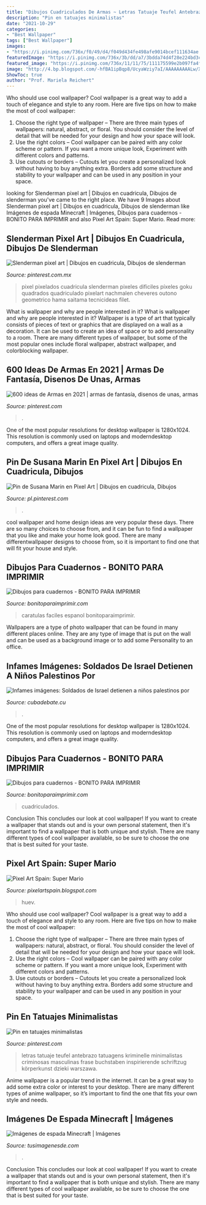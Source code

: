 ```yaml
---
title: "Dibujos Cuadriculados De Armas ~ Letras Tatuaje Teufel Antebrazo Tatuagens Kriminelle Minimalistas Criminosas Masculinas Frase Buchstaben Inspirierende Schriftzug Körperkunst Dzieki Warszawa"
description: "Pin en tatuajes minimalistas"
date: "2021-10-29"
categories:
- "Best Wallpaper"
tags: ["Best Wallpaper"]
images:
- "https://i.pinimg.com/736x/f0/49/d4/f049d434fe498afe9014bcef111634ae.jpg"
featuredImage: "https://i.pinimg.com/736x/3b/dd/a7/3bdda74d4f28e224bd3c282645e589b5.jpg"
featured_image: "https://i.pinimg.com/736x/11/11/75/111175599e2b097fa4f69833ea8bc87e.jpg"
image: "http://4.bp.blogspot.com/-hfBA1ipBqp8/UcyaWziy7aI/AAAAAAAAALw/X7SgVOM3srE/s960/IMG_0462.jpg"
ShowToc: true
author: "Prof. Mariela Reichert"
---
```



Who should use cool wallpaper?
Cool wallpaper is a great way to add a touch of elegance and style to any room. Here are five tips on how to make the most of cool wallpaper: 
1) Choose the right type of wallpaper – There are three main types of wallpapers: natural, abstract, or floral. You should consider the level of detail that will be needed for your design and how your space will look. 
2) Use the right colors – Cool wallpaper can be paired with any color scheme or pattern. If you want a more unique look, Experiment with different colors and patterns. 
3) Use cutouts or borders – Cutouts let you create a personalized look without having to buy anything extra. Borders add some structure and stability to your wallpaper and can be used in any position in your space.

	

		
looking for Slenderman pixel art | Dibujos en cuadricula, Dibujos de slenderman you've came to the right place. We have 9 Images about Slenderman pixel art | Dibujos en cuadricula, Dibujos de slenderman like Imágenes de espada Minecraft | Imágenes, Dibujos para cuadernos - BONITO PARA IMPRIMIR and also Pixel Art Spain: Super Mario. Read more:
		
    
## Slenderman Pixel Art | Dibujos En Cuadricula, Dibujos De Slenderman

<img loading=lazy src="https://i.pinimg.com/736x/11/11/75/111175599e2b097fa4f69833ea8bc87e.jpg" onerror="this.onerror=null;this.src='https://tse3.mm.bing.net/th?id=OIP.HkJBR_IF0a-fYheW_3lyJQHaNK&amp;pid=15.1';" alt="Slenderman pixel art | Dibujos en cuadricula, Dibujos de slenderman">

_Source: pinterest.com.mx_

>pixel pixelados cuadricula slenderman pixeles dificiles píxeles goku quadrados quadriculado pixelart nachmalen cheveres outono geometrico hama saitama tecnicideas filet. 

	

What is wallpaper and why are people interested in it?
What is wallpaper and why are people interested in it?
Wallpaper is a type of art that typically consists of pieces of text or graphics that are displayed on a wall as a decoration. It can be used to create an idea of space or to add personality to a room. There are many different types of wallpaper, but some of the most popular ones include floral wallpaper, abstract wallpaper, and colorblocking wallpaper.

    
## 600 Ideas De Armas En 2021 | Armas De Fantasía, Disenos De Unas, Armas

<img loading=lazy src="https://i.pinimg.com/236x/22/ee/b2/22eeb2ed2650ad9a3cf50df54a2d8043.jpg" onerror="this.onerror=null;this.src='https://tse2.mm.bing.net/th?id=OIP.qyhi4y3e4ehqbg2MMjw_JAAAAA&amp;pid=15.1';" alt="600 ideas de Armas en 2021 | armas de fantasía, disenos de unas, armas">

_Source: pinterest.com_

>. 

	

One of the most popular resolutions for desktop wallpaper is 1280x1024. This resolution is commonly used on laptops and moderndesktop computers, and offers a great image quality.

    
## Pin De Susana Marin En Pixel Art | Dibujos En Cuadricula, Dibujos

<img loading=lazy src="https://i.pinimg.com/736x/f0/49/d4/f049d434fe498afe9014bcef111634ae.jpg" onerror="this.onerror=null;this.src='https://tse2.mm.bing.net/th?id=OIP.OT1Ztw7r2RmNPKfHpTS_qAHaJ3&amp;pid=15.1';" alt="Pin de Susana Marin en Pixel Art | Dibujos en cuadricula, Dibujos">

_Source: pl.pinterest.com_

>. 

	

cool wallpaper and home design ideas are very popular these days. There are so many choices to choose from, and it can be fun to find a wallpaper that you like and make your home look good. There are many differentwallpaper designs to choose from, so it is important to find one that will fit your house and style.

    
## Dibujos Para Cuadernos - BONITO PARA IMPRIMIR

<img loading=lazy src="https://bonitoparaimprimir.com/wp-content/uploads/2019/05/español-222x300.jpg" onerror="this.onerror=null;this.src='https://tse2.mm.bing.net/th?id=OIP.l9dtSneJixMEvlcas9W2TwAAAA&amp;pid=15.1';" alt="Dibujos para cuadernos - BONITO PARA IMPRIMIR">

_Source: bonitoparaimprimir.com_

>caratulas faciles espanol bonitoparaimprimir. 

	



Wallpapers are a type of photo wallpaper that can be found in many different places online. They are any type of image that is put on the wall and can be used as a background image or to add some Personality to an office.

    
## Infames Imágenes: Soldados De Israel Detienen A Niños Palestinos Por

<img loading=lazy src="http://www.cubadebate.cu/wp-content/uploads/2011/08/israel-palestina-ninos3.jpg" onerror="this.onerror=null;this.src='https://tse3.mm.bing.net/th?id=OIP.ZtHrnrfrtbm29U2YNflstAHaE7&amp;pid=15.1';" alt="Infames imágenes: Soldados de Israel detienen a niños palestinos por">

_Source: cubadebate.cu_

>. 

	

One of the most popular resolutions for desktop wallpaper is 1280x1024. This resolution is commonly used on laptops and moderndesktop computers, and offers a great image quality.

    
## Dibujos Para Cuadernos - BONITO PARA IMPRIMIR

<img loading=lazy src="https://bonitoparaimprimir.com/wp-content/uploads/2019/05/flores.jpg" onerror="this.onerror=null;this.src='https://tse1.mm.bing.net/th?id=OIP.6XnjUOkHyPk25CVYh7K6zAHaJ_&amp;pid=15.1';" alt="Dibujos para cuadernos - BONITO PARA IMPRIMIR">

_Source: bonitoparaimprimir.com_

>cuadriculados. 

	

Conclusion
This concludes our look at cool wallpaper! If you want to create a wallpaper that stands out and is your own personal statement, then it's important to find a wallpaper that is both unique and stylish. There are many different types of cool wallpaper available, so be sure to choose the one that is best suited for your taste.

    
## Pixel Art Spain: Super Mario

<img loading=lazy src="http://4.bp.blogspot.com/-hfBA1ipBqp8/UcyaWziy7aI/AAAAAAAAALw/X7SgVOM3srE/s960/IMG_0462.jpg" onerror="this.onerror=null;this.src='https://tse1.mm.bing.net/th?id=OIP.07YTMj13bZ-_5wvKEDVc1gHaJ4&amp;pid=15.1';" alt="Pixel Art Spain: Super Mario">

_Source: pixelartspain.blogspot.com_

>huev. 

	

Who should use cool wallpaper?
Cool wallpaper is a great way to add a touch of elegance and style to any room. Here are five tips on how to make the most of cool wallpaper: 
1) Choose the right type of wallpaper – There are three main types of wallpapers: natural, abstract, or floral. You should consider the level of detail that will be needed for your design and how your space will look. 
2) Use the right colors – Cool wallpaper can be paired with any color scheme or pattern. If you want a more unique look, Experiment with different colors and patterns. 
3) Use cutouts or borders – Cutouts let you create a personalized look without having to buy anything extra. Borders add some structure and stability to your wallpaper and can be used in any position in your space.

    
## Pin En Tatuajes Minimalistas

<img loading=lazy src="https://i.pinimg.com/736x/3b/dd/a7/3bdda74d4f28e224bd3c282645e589b5.jpg" onerror="this.onerror=null;this.src='https://tse1.mm.bing.net/th?id=OIP.ki7IQ0tvd7pkCnE1cgy4LgHaMS&amp;pid=15.1';" alt="Pin en tatuajes minimalistas">

_Source: pinterest.com_

>letras tatuaje teufel antebrazo tatuagens kriminelle minimalistas criminosas masculinas frase buchstaben inspirierende schriftzug körperkunst dzieki warszawa. 

	

Anime wallpaper is a popular trend in the internet. It can be a great way to add some extra color or interest to your desktop. There are many different types of anime wallpaper, so it’s important to find the one that fits your own style and needs.

    
## Imágenes De Espada Minecraft | Imágenes

<img loading=lazy src="http://tusimagenesde.com/wp-content/uploads/2016/12/espada-minecraft-2.jpg" onerror="this.onerror=null;this.src='https://tse3.mm.bing.net/th?id=OIP.3s2aBFp6zPoSlKGDQM5RdAHaKw&amp;pid=15.1';" alt="Imágenes de espada Minecraft | Imágenes">

_Source: tusimagenesde.com_

>. 

	

Conclusion
This concludes our look at cool wallpaper! If you want to create a wallpaper that stands out and is your own personal statement, then it's important to find a wallpaper that is both unique and stylish. There are many different types of cool wallpaper available, so be sure to choose the one that is best suited for your taste.

